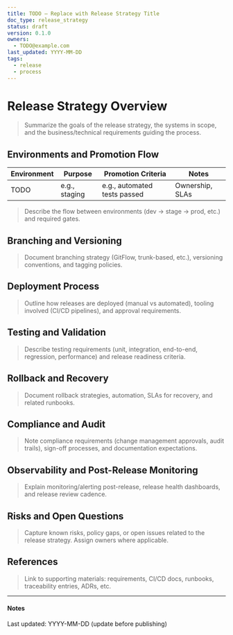 ```yaml
---
title: TODO — Replace with Release Strategy Title
doc_type: release_strategy
status: draft
version: 0.1.0
owners:
  - TODO@example.com
last_updated: YYYY-MM-DD
tags:
  - release
  - process
---
```


# Release Strategy Overview

> Summarize the goals of the release strategy, the systems in scope, and
> the business/technical requirements guiding the process.

## Environments and Promotion Flow

| Environment | Purpose | Promotion Criteria | Notes |
| --- | --- | --- | --- |
| TODO | e.g., staging | e.g., automated tests passed | Ownership, SLAs |

> Describe the flow between environments (dev → stage → prod, etc.) and
> required gates.

## Branching and Versioning

> Document branching strategy (GitFlow, trunk-based, etc.), versioning
> conventions, and tagging policies.

## Deployment Process

> Outline how releases are deployed (manual vs automated), tooling involved
> (CI/CD pipelines), and approval requirements.

## Testing and Validation

> Describe testing requirements (unit, integration, end-to-end, regression,
> performance) and release readiness criteria.

## Rollback and Recovery

> Document rollback strategies, automation, SLAs for recovery, and related
> runbooks.

## Compliance and Audit

> Note compliance requirements (change management approvals, audit trails),
> sign-off processes, and documentation expectations.

## Observability and Post-Release Monitoring

> Explain monitoring/alerting post-release, release health dashboards, and
> release review cadence.

## Risks and Open Questions

> Capture known risks, policy gaps, or open issues related to the release
> strategy. Assign owners where applicable.

## References

> Link to supporting materials: requirements, CI/CD docs, runbooks,
> traceability entries, ADRs, etc.

---

#### Notes

Last updated: YYYY-MM-DD (update before publishing)
